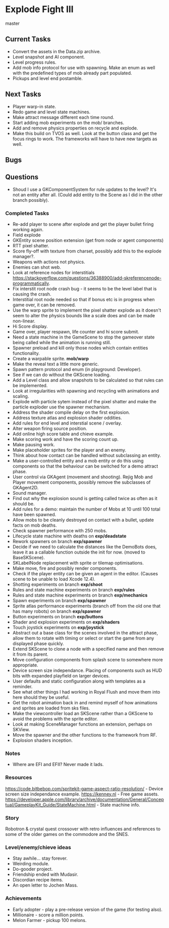 # Explode Fight III
master

## Current Tasks
- Convert the assets in the Data.zip archive.
- Level snapshot and AI component.
- Level progress rules.
- Add mob info protocol for use with spawning. Make an enum as well with the predefined types of mob already part populated.
- Pickups and level end postamble.

## Next Tasks
- Player warp-in state.
- Redo game and level state machines.
- Make attract message different each time round.
- Start adding mob experiments on the mob/ branches.
- Add and remove physics properties on recycle and explode.
- Make this build on TVOS as well. Look at the button class and get the focus rings to work. The frameworks will have to have new targets as well.

## Bugs

## Questions
- Shoud I use a GKComponentSystem for rule updates to the level? It's not an entity after all. (Could add entity to the Scene as I did in the other branch possibly).

### Completed Tasks
- Re-add player to scene after explode and get the player bullet firing working again.
- Field explode
- GKEntity scene position extension (get from node or agent components)
- RTT pixel shatter.
- Score fly-off with texture from charset, possibly add this to the explode manager?.
- Weapons with actions not physics.
- Enemies can shot web.
- Look at reference nodes for interstitials https://stackoverflow.com/questions/36388900/add-skreferencenode-programmatically.
- Fix interstit root node crash bug - it seems to be the level label that is causing the crash.
- Interstitial root node needed so that if bonus etc is in progress when game over, it can be removed.
- Use the warp sprite to implement the pixel shatter explode as it doesn't seem to alter the physics bounds like a scale does and can be made non-linear.
- Hi Score display.
- Game over, player respawn, life counter and hi score submit.
- Need a state machine in the GameScene to stop the gameover state being called while the animation is running still.
- Spawner preload and kill only those nodes which contain entities functionality.
- Create a warpable sprite. __mob/warp__
- Make the reveal text a little more generic.
- Spawn pattern protocol and enum (in playground: Developer).
- See if we can do without the GKScene loading.
- Add a Level class and allow snapshots to be calculated so that rules can be implemented.
- Look at irregularities with spawning and recycling with animations and scaling.
- Explode with particle sytem instead of the pixel shatter and make the particle exploder use the spawner mechanism.
- Address the shader compile delay on the first explosion.
- Address texture atlas and explosion shader oddities.
- Add rules for end level and interstial scene / overlay.
- Alter weapon firing source position.
- Add online high score table and chieve example.
- Make scoring work and have the scoring count up.
- Make pausing work.
- Make placeholder sprites for the player and an enemy.
- Think about how contact can be handled without subclassing an entity.
- Make a user-controlled entity and a mob entity or do this using components so that the behaviour can be switched for a demo attract phase.
- User control via GKAgent (movement and shooting). Rejig Mob and Player movement components, possibly remove the subclasses of GKAgent2D.
- Sound manager.
- Find out why the explosion sound is getting called twice as often as it should be.
- Add rules for a demo: maintain the number of Mobs at 10 until 100 total have been spawned.
- Allow mobs to be cleanly destroyed on contact with a bullet, update facts on mob deaths.
- Check spawner performance with 250 mobs.
- Lifecycle state machine with deaths on __exp/deadstate__
- Rework spawners on branch __exp/spawner__
- Decide if we need to calculate the distances like the DemoBots does, leave it as a callable function outside the init for now. (moved to BaseSKScene).
- SKLabelNode replacement with sprite or tilemap optimisations.
- Make move, fire and possibly render components.
- Check if the player entity can be given an agent in the editor. (Causes scene to be unable to load Xcode 12.4).
- Shotting experiments on branch __exp/shoot__
- Rules and state machine experiments on branch __exp/rules__
- Rules and state machine experiments on branch __exp/mechanics__
- Spawn experiments on branch __exp/spawner__
- Sprite atlas performance experiments (branch off from the old one that has many robots) on branch __exp/spawner__
- Button experiments on branch __exp/buttons__
- Shader and explosion experiments on __exp/shaders__
- Touch joystick experiments on __exp/joystick__
- Abstract out a base class for the scenes involved in the attract phase, allow them to rotate with timing or select or start the game from any displayed phase quickly.
- Extend SKScene to clone a node with a specified name and then remove it from its parent.
- Move configuration components from splash scene to somewhere more appropriate.
- Device screen size independance. Placing of components such as HUD bits with expanded playfield on larger devices.
- User defaults and static configuration along with templates as a reminder.
- See what other things I had working in Royal Flush and move them into here should they be useful.
- Get the robot animation back in and remind myself of how animations and sprites are loaded from sks files.
- Make the viewcontroller load an SKScene rather than a GKScene to avoid the problems with the sprite editor.
- Look at making SceneManager functions an extension, perhaps on SKView.
- Move the spawner and the other functions to the framework from RF.
- Explosion shaders inception.

### Notes
- Where are EFI and EFII? Never made it lads.

### Resources
https://code.bitbebop.com/spritekit-game-aspect-ratio-resolution/ - Device screen size independance example.
https://kenney.nl - Free game assets.
https://developer.apple.com/library/archive/documentation/General/Conceptual/GameplayKit_Guide/StateMachine.html - State machine info.  

### Story
Robotron & crystal quest crossover with retro influences and references to some of the older games on the commodore and the SNES.

### Level/enemy/chieve ideas
- Stay awhile... stay forever.
- Weirding module.
- Do-gooder project.
- Friendship ended with Mudasir.
- Discordian recipe items.
- An open letter to Jochen Mass.

### Achievements
- Early adopter - play a pre-release version of the game (for testing also).
- Millionaire - score a million points.
- Melon Farmer - pickup 100 melons.
